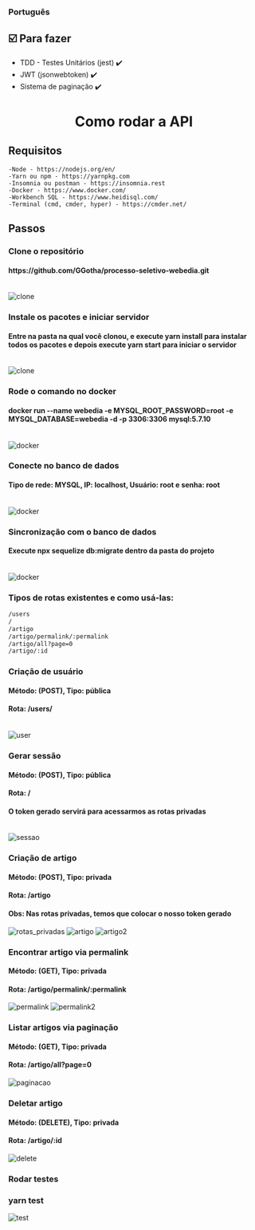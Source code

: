 <h3 align="left">
    Português
</h3>

## :ballot_box_with_check: Para fazer

- TDD - Testes Unitários (jest) :heavy_check_mark:
- JWT (jsonwebtoken) :heavy_check_mark:
- Sistema de paginação :heavy_check_mark:

<h1 align="center">
    Como rodar a API
</h1>

## Requisitos

```
-Node - https://nodejs.org/en/
-Yarn ou npm - https://yarnpkg.com
-Insomnia ou postman - https://insomnia.rest
-Docker - https://www.docker.com/
-Workbench SQL - https://www.heidisql.com/
-Terminal (cmd, cmder, hyper) - https://cmder.net/
```

## Passos

<h3>Clone o repositório</h3>
<h4>https://github.com/GGotha/processo-seletivo-webedia.git</h4>
<br>
<img src="./src/assets/readme/clone.png" alt="clone">

<h3>Instale os pacotes e iniciar servidor</h3>
<h4>Entre na pasta na qual você clonou, e execute yarn install para instalar todos os pacotes e depois execute yarn
    start para iniciar o servidor</h4>
<br>
<img src="./src/assets/readme/install.png" alt="clone">

<h3>Rode o comando no docker</h3>
<h4>docker run --name webedia -e MYSQL_ROOT_PASSWORD=root -e
    MYSQL_DATABASE=webedia -d -p 3306:3306 mysql:5.7.10</h4>
<br>
<img src="./src/assets/readme/docker.png" alt="docker">

<h3>Conecte no banco de dados</h3>
<h4>Tipo de rede: MYSQL, IP: localhost, Usuário: root e senha: root</h4>
<br>
<img src="./src/assets/readme/db.png" alt="docker">

<h3>Sincronização com o banco de dados</h3>
<h4>Execute npx sequelize db:migrate dentro da pasta do projeto</h4>
<br>
<img src="./src/assets/readme/migration.png" alt="docker">

<h3>Tipos de rotas existentes e como usá-las:</h3>

```bash
/users
/
/artigo
/artigo/permalink/:permalink
/artigo/all?page=0
/artigo/:id
```

<h3>Criação de usuário</h3>
<h4>Método: (POST), Tipo: pública</h4>
<h4>Rota: /users/</h4>
<br>
<img src="./src/assets/readme/user.png" alt="user">
<h3>Gerar sessão</h3>
<h4>Método: (POST), Tipo: pública</h4>
<h4>Rota: /</h4>
<h4>O token gerado servirá para acessarmos as rotas privadas</h4>
<br>
<img src="./src/assets/readme/sessao.png" alt="sessao">
<br>
<h3>Criação de artigo</h3>
<h4>Método: (POST), Tipo: privada</h4>
<h4>Rota: /artigo</h4>
<h4>Obs: Nas rotas privadas, temos que colocar o nosso token gerado</h4>
<img src="./src/assets/readme/rotas_privadas.png" alt="rotas_privadas">
<img src="./src/assets/readme/artigo.png" alt="artigo">
<img src="./src/assets/readme/artigo2.png" alt="artigo2">
<br>
<h3>Encontrar artigo via permalink</h3>
<h4>Método: (GET), Tipo: privada</h4>
<h4>Rota: /artigo/permalink/:permalink</h4>
<img src="./src/assets/readme/permalink.png" alt="permalink">
<img src="./src/assets/readme/permalink2.png" alt="permalink2">
<br>
<h3>Listar artigos via paginação</h3>
<h4>Método: (GET), Tipo: privada</h4>
<h4>Rota: /artigo/all?page=0</h4>
<img src="./src/assets/readme/paginacao.png" alt="paginacao">
<br>
<h3>Deletar artigo</h3>
<h4>Método: (DELETE), Tipo: privada</h4>
<h4>Rota: /artigo/:id</h4>
<img src="./src/assets/readme/delete.png" alt="delete">
<br>
<h3>Rodar testes</h3>
<h3>yarn test</h3>
<img src="./src/assets/readme/test.png" alt="test">
<br>
